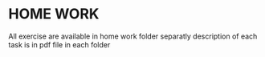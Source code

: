 # HOME WORK
All exercise are available in home work folder separatly
description of each task is in pdf file in each  folder
